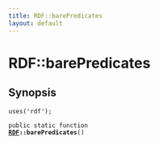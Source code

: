 ```yaml
---
title: RDF::barePredicates
layout: default
---
```


# RDF::barePredicates

## Synopsis

<code>uses('rdf');</code>

<code>public static function <b><a href="RDF">RDF</a>::barePredicates</b>()</code>

